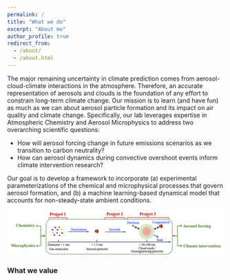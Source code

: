 ```yaml
---
permalink: /
title: "What we do"
excerpt: "About me"
author_profile: true
redirect_from: 
  - /about/
  - /about.html
---
```


The major remaining uncertainty in climate prediction comes from aerosol-cloud-climate interactions in the atmosphere. Therefore, an accurate representation of aerosols and clouds is the foundation of any effort to constrain long-term climate change. Our mission is to learn (and have fun) as much as we can about aerosol particle formation and its impact on air quality and climate change. Specifically, our lab leverages expertise in Atmospheric Chemistry and Aerosol Microphysics to address two overarching scientific questions: 

* How will aerosol forcing change in future emissions scenarios as we transition to carbon neutrality?
* How can aerosol dynamics during convective overshoot events inform climate intervention research?

Our goal is to develop a framework to incorporate (a) experimental parameterizations of the chemical and microphysical processes that govern aerosol formation, and (b) a machine learning-based dynamical model that accounts for non-steady-state ambient conditions.

![overview](/_pages/overview.png)

### What we value




